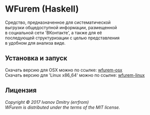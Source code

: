 # WFurem (Haskell)

Средство, предназначенное для систематической  
выгрузки общедоступной информации, размещенной  
в социальной сети 'ВКонтакте', а также для её  
последующей структуризации с целью представления  
в удобном для анализа виде.  

## Установка и запуск
Скачать версию для OSX можно по ссылке: [wfurem-osx](https://github.com/errfrom/WFurem/raw/haskell/WFurem-0.1.2.0.zip)  
Скачать версию для 'Linux x86_64' можно по ссылке: [wfurem-linux](https://github.com/errfrom/WFurem/raw/haskell/WFurem-0.1.2.0-linux.zip)  

## Лицензия

*Copyright © 2017 Ivanov Dmitry (errfrom)  
WFurem is distributed under the terms of the MIT license.*
